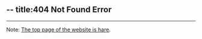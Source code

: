 --
title:404 Not Found Error
--

----

Note: [The top page of the website is hare][top].

[top]: /

